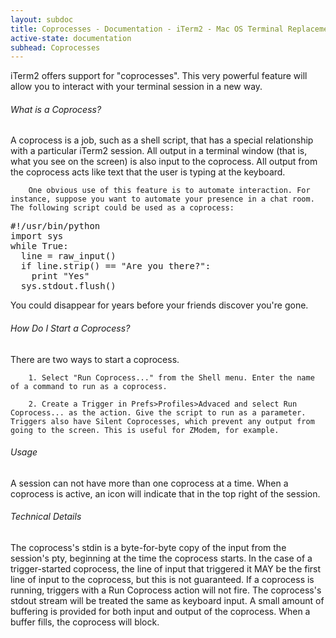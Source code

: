 ```yaml
---
layout: subdoc
title: Coprocesses - Documentation - iTerm2 - Mac OS Terminal Replacement
active-state: documentation
subhead: Coprocesses
---
```

<p class="answer">
        iTerm2 offers support for "coprocesses". This very powerful feature will allow you to interact with your terminal session in a new way.
</p>
<h6 class="question">What is a Coprocess?</h6>
<p class="answer">
        A coprocess is a job, such as a shell script, that has a special relationship with a particular iTerm2 session. All output in a terminal window (that is, what you see on the screen) is also input to the coprocess. All output from the coprocess acts like text that the user is typing at the keyboard.

        One obvious use of this feature is to automate interaction. For instance, suppose you want to automate your presence in a chat room. The following script could be used as a coprocess:
</p>
<div class="panel code">
<pre>
#!/usr/bin/python 
import sys 
while True: 
  line = raw_input() 
  if line.strip() == "Are you there?": 
    print "Yes"
  sys.stdout.flush()
</pre>
</div>
<p class="answer">
        You could disappear for years before your friends discover you're gone.
</p>	
<h6 class="question">How Do I Start a Coprocess?</h6>
<p class="answer">
        There are two ways to start a coprocess.

        1. Select "Run Coprocess..." from the Shell menu. Enter the name of a command to run as a coprocess.

        2. Create a Trigger in Prefs>Profiles>Advaced and select Run Coprocess... as the action. Give the script to run as a parameter. Triggers also have Silent Coprocesses, which prevent any output from going to the screen. This is useful for ZModem, for example.
</p>
<h6 class="question">Usage</h6>
<p class="answer">
        A session can not have more than one coprocess at a time. When a coprocess is active, an icon will indicate that in the top right of the session.
</p>	
<h6 class="question">Technical Details</h6>
<p class="answer">
        The coprocess's stdin is a byte-for-byte copy of the input from the session's pty, beginning at the time the coprocess starts. In the case of a trigger-started coprocess, the line of input that triggered it MAY be the first line of input to the coprocess, but this is not guaranteed. If a coprocess is running, triggers with a Run Coprocess action will not fire. The coprocess's stdout stream will be treated the same as keyboard input. A small amount of buffering is provided for both input and output of the coprocess. When a buffer fills, the coprocess will block.
</p>
